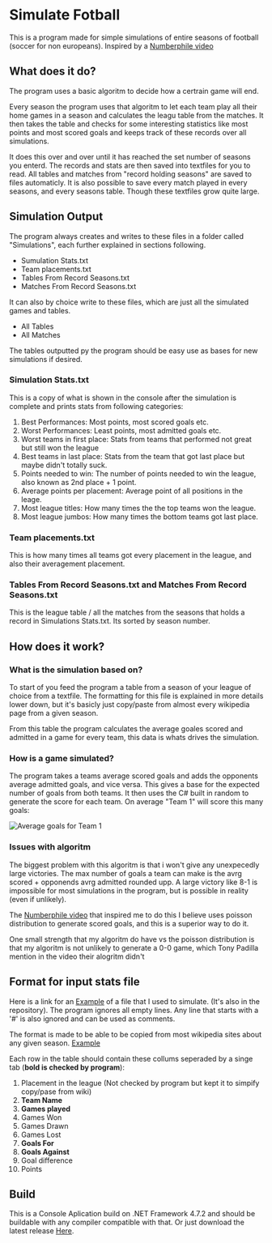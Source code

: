 # Simulate Fotball
This is a program made for simple simulations of entire seasons of football (soccer for non europeans).
Inspired by a [Numberphile video](https://www.youtube.com/watch?v=Vv9wpQIGZDw)

## What does it do? 
The program uses a basic algoritm to decide how a certrain game will end. 

Every season the program uses that algoritm to let each team play all their home games in a season and calculates the leagu table from the matches. 
It then takes the table and checks for some interesting statistics like most points and most scored goals and keeps track of these records over all simulations.

It does this over and over until it has reached the set number of seasons you enterd. 
The records and stats are then saved into textfiles for you to read. 
All tables and matches from "record holding seasons" are saved to files automaticly. 
It is also possible to save every match played in every seasons, and every seasons table. Though these textfiles grow quite large. 

## Simulation Output 
The program always creates and writes to these files in a folder called "Simulations", each further explained in sections following.
* Sumulation Stats.txt
* Team placements.txt
* Tables From Record Seasons.txt
* Matches From Record Seasons.txt

It can also by choice write to these files, which are just all the simulated games and tables.
* All Tables
* All Matches 

The tables outputted py the program should be easy use as bases for new simulations if desired. 
### Simulation Stats.txt
This is a copy of what is shown in the console after the simulation is complete and prints stats from following categories:
1. Best Performances: Most points, most scored goals etc. 
2. Worst Performances: Least points, most admitted goals etc. 
3. Worst teams in first place: Stats from teams that performed not great but still won the league
4. Best teams in last place: Stats from the team that got last place but maybe didn't totally suck. 
5. Points needed to win: The number of points needed to win the league, also known as 2nd place + 1 point.
6. Average points per placement: Average point of all positions in the leage.
7. Most league titles: How many times the the top teams won the league.
8. Most league jumbos: How many times the bottom teams got last place. 

### Team placements.txt
This is how many times all teams got every placement in the league, and also their averagement placement. 

### Tables From Record Seasons.txt and Matches From Record Seasons.txt
This is the league table / all the matches from the seasons that holds a record in Simulations Stats.txt.
Its sorted by season number.

## How does it work? 
### What is the simulation based on?
To start of you feed the program a table from a season of your league of choice from a textfile. 
The formatting for this file is explained in more details lower down, but it's basicly just copy/paste from almost every wikipedia page from a given season. 

From this table the program calculates the average goales scored and admitted in a game for every team, this data is whats drives the simulation. 

### How is a game simulated? 
The program takes a teams average scored goals and adds the opponents average admitted goals, and vice versa. This gives a base for the expected number of goals from both teams. 
It then uses the C# built in random to generate the score for each team. 
On average "Team 1" will score this many goals: 

![Average goals for Team 1](https://i.imgur.com/4NaWjKH.png)

### Issues with algoritm
The biggest problem with this algoritm is that i won't give any unexpecedly large victories. The max number of goals a team can make is the avrg scored + opponends avrg admitted rounded upp. A large victory like 8-1 is impossible for most simulations in the program, but is possible in reality (even if unlikely). 

The [Numberphile video](https://www.youtube.com/watch?v=Vv9wpQIGZDw) that inspired me to do this I believe uses poisson distribution to generate scored goals, and this is a superior way to do it. 

One small strength that my algoritm do have vs the poisson distribution is that my algoritm is not unlikely to generate a 0-0 game, which Tony Padilla mention in the video their alogritm didn't

## Format for input stats file 
Here is a link for an [Example](https://pastebin.com/kMw1kDn9) of a file that I used to simulate. (It's also in the repository).
The program ignores all empty lines.
Any line that starts with a '#' is also ignored and can be used as comments. 

The format is made to be able to be copied from most wikipedia sites about any given season. [Example](https://en.wikipedia.org/wiki/2019%E2%80%9320_Premier_League#League_table)

Each row in the table should contain these collums seperaded by a singe tab (**bold is checked by program**):
1. Placement in the league (Not checked by program but kept it to simpify copy/pase from wiki) 
2. **Team Name**
3. **Games played**
4. Games Won
5. Games Drawn
6. Games Lost
7. **Goals For**
8. **Goals Against**
9. Goal difference
10. Points


## Build
This is a Console Aplication build on .NET Framework 4.7.2 and should be buildable with any compiler compatible with that. 
Or just download the latest release [Here](https://github.com/RobinClaesson/SimulateFootball/releases/tag/v1.0). 
